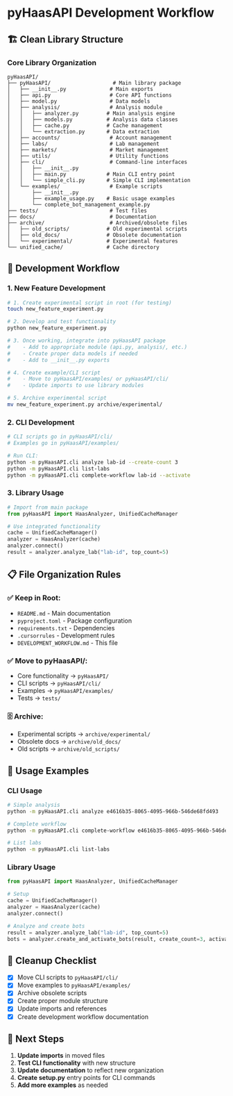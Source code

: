 # pyHaasAPI Development Workflow

## 🏗️ **Clean Library Structure**

### **Core Library Organization**
```
pyHaasAPI/
├── pyHaasAPI/                    # Main library package
│   ├── __init__.py              # Main exports
│   ├── api.py                   # Core API functions
│   ├── model.py                 # Data models
│   ├── analysis/                # Analysis module
│   │   ├── analyzer.py         # Main analysis engine
│   │   ├── models.py           # Analysis data classes
│   │   ├── cache.py            # Cache management
│   │   └── extraction.py       # Data extraction
│   ├── accounts/                # Account management
│   ├── labs/                    # Lab management
│   ├── markets/                 # Market management
│   ├── utils/                   # Utility functions
│   ├── cli/                     # Command-line interfaces
│   │   ├── __init__.py
│   │   ├── main.py             # Main CLI entry point
│   │   └── simple_cli.py       # Simple CLI implementation
│   └── examples/                # Example scripts
│       ├── __init__.py
│       ├── example_usage.py    # Basic usage examples
│       └── complete_bot_management_example.py
├── tests/                       # Test files
├── docs/                        # Documentation
├── archive/                     # Archived/obsolete files
│   ├── old_scripts/            # Old experimental scripts
│   ├── old_docs/               # Obsolete documentation
│   └── experimental/           # Experimental features
└── unified_cache/              # Cache directory
```

## 🔄 **Development Workflow**

### **1. New Feature Development**
```bash
# 1. Create experimental script in root (for testing)
touch new_feature_experiment.py

# 2. Develop and test functionality
python new_feature_experiment.py

# 3. Once working, integrate into pyHaasAPI package
#    - Add to appropriate module (api.py, analysis/, etc.)
#    - Create proper data models if needed
#    - Add to __init__.py exports

# 4. Create example/CLI script
#    - Move to pyHaasAPI/examples/ or pyHaasAPI/cli/
#    - Update imports to use library modules

# 5. Archive experimental script
mv new_feature_experiment.py archive/experimental/
```

### **2. CLI Development**
```bash
# CLI scripts go in pyHaasAPI/cli/
# Examples go in pyHaasAPI/examples/

# Run CLI:
python -m pyHaasAPI.cli analyze lab-id --create-count 3
python -m pyHaasAPI.cli list-labs
python -m pyHaasAPI.cli complete-workflow lab-id --activate
```

### **3. Library Usage**
```python
# Import from main package
from pyHaasAPI import HaasAnalyzer, UnifiedCacheManager

# Use integrated functionality
cache = UnifiedCacheManager()
analyzer = HaasAnalyzer(cache)
analyzer.connect()
result = analyzer.analyze_lab("lab-id", top_count=5)
```

## 📋 **File Organization Rules**

### **✅ Keep in Root:**
- `README.md` - Main documentation
- `pyproject.toml` - Package configuration
- `requirements.txt` - Dependencies
- `.cursorrules` - Development rules
- `DEVELOPMENT_WORKFLOW.md` - This file

### **✅ Move to pyHaasAPI/:**
- Core functionality → `pyHaasAPI/`
- CLI scripts → `pyHaasAPI/cli/`
- Examples → `pyHaasAPI/examples/`
- Tests → `tests/`

### **🗄️ Archive:**
- Experimental scripts → `archive/experimental/`
- Obsolete docs → `archive/old_docs/`
- Old scripts → `archive/old_scripts/`

## 🚀 **Usage Examples**

### **CLI Usage**
```bash
# Simple analysis
python -m pyHaasAPI.cli analyze e4616b35-8065-4095-966b-546de68fd493

# Complete workflow
python -m pyHaasAPI.cli complete-workflow e4616b35-8065-4095-966b-546de68fd493 --create-count 3 --activate --verify

# List labs
python -m pyHaasAPI.cli list-labs
```

### **Library Usage**
```python
from pyHaasAPI import HaasAnalyzer, UnifiedCacheManager

# Setup
cache = UnifiedCacheManager()
analyzer = HaasAnalyzer(cache)
analyzer.connect()

# Analyze and create bots
result = analyzer.analyze_lab("lab-id", top_count=5)
bots = analyzer.create_and_activate_bots(result, create_count=3, activate=True)
```

## 🧹 **Cleanup Checklist**

- [x] Move CLI scripts to `pyHaasAPI/cli/`
- [x] Move examples to `pyHaasAPI/examples/`
- [x] Archive obsolete scripts
- [x] Create proper module structure
- [x] Update imports and references
- [x] Create development workflow documentation

## 📝 **Next Steps**

1. **Update imports** in moved files
2. **Test CLI functionality** with new structure
3. **Update documentation** to reflect new organization
4. **Create setup.py** entry points for CLI commands
5. **Add more examples** as needed
